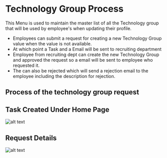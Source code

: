 Technology Group Process
=======
This Menu is used to maintain the master list of all the Technology group that will be used by employee's when updating their profile.

  -  Employees can submit a request for creating a new Technology Group value when the value is not available.
  -  At which point a Task and a Email will be sent to recruiting department
  -  Employee from recruiting dept can create the new Technology Group and approved the request so a email will be sent to employee who requested it.
  -  The can also be rejected which will send a rejection email to the employee including the description for rejection.

Process of the technology group request
----

Task Created Under Home Page
----
![alt text](../../images/recruiting/new-technology-task.png "Skill Request")

Request Details
----
![alt text](../../images/recruiting/new-technology-request-completed.png "Technology Group")
